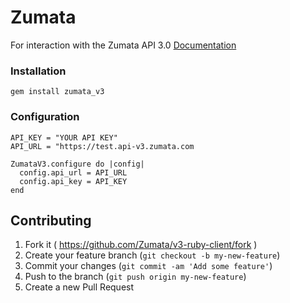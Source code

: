 # Zumata

For interaction with the Zumata API 3.0
[Documentation](http://docs.api-v3.zumata.com)

### Installation
`gem install zumata_v3`

### Configuration
```
API_KEY = "YOUR API KEY"
API_URL = "https://test.api-v3.zumata.com

ZumataV3.configure do |config|
  config.api_url = API_URL
  config.api_key = API_KEY
end
```

## Contributing

1. Fork it ( https://github.com/Zumata/v3-ruby-client/fork )
2. Create your feature branch (`git checkout -b my-new-feature`)
3. Commit your changes (`git commit -am 'Add some feature'`)
4. Push to the branch (`git push origin my-new-feature`)
5. Create a new Pull Request
